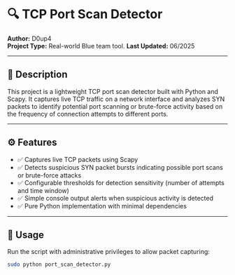 # 🔍 TCP Port Scan Detector

**Author:**  D0up4  
**Project Type:** Real-world Blue team tool. 
**Last Updated:** 06/2025

---

## 📘 Description

This project is a lightweight TCP port scan detector built with Python and Scapy. It captures live TCP traffic on a network interface and analyzes SYN packets to identify potential port scanning or brute-force activity based on the frequency of connection attempts to different ports.

---

## ⚙️ Features

- ✅ Captures live TCP packets using Scapy
- ✅ Detects suspicious SYN packet bursts indicating possible port scans or brute-force attacks
- ✅ Configurable thresholds for detection sensitivity (number of attempts and time window)
- ✅ Simple console output alerts when suspicious activity is detected
- ✅ Pure Python implementation with minimal dependencies

---

## 🚀 Usage

Run the script with administrative privileges to allow packet capturing:

```bash
sudo python port_scan_detector.py
